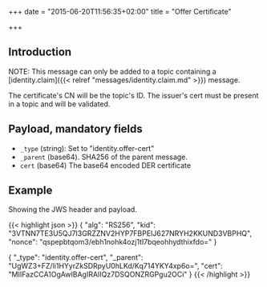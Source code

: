 +++
date = "2015-06-20T11:56:35+02:00"
title = "Offer Certificate"

+++

## Introduction

NOTE: This message can only be added to a topic containing a
      [identity.claim]({{< relref "messages/identity.claim.md" >}})
      message.

The certificate's CN will be the topic's ID.
The issuer's cert must be present in a topic and will be validated.

## Payload, mandatory fields

* `_type` (string): Set to "identity.offer-cert"
* `_parent` (base64). SHA256 of the parent message.
* `cert` (base64) The base64 encoded DER certificate

## Example

Showing the JWS header and payload.

{{< highlight json >}}
{
  "alg": "RS256",
  "kid": "3VTNN7TE3U5QJ7I3GRZZNV2HYP7FBPEIJ627NRYH2KKUND3VBPHQ",
  "nonce": "qspepbtqom3/ebh1nohk4ozj1tl7bqeohhydthixfdo="
}

{
  "_type": "identity.offer-cert",
  "_parent": "UgWZ3+FZ/li1HYyrZkSDRpyU0hLKd/Kq714YKY4xp6o=",
  "cert": "MIIFazCCA1OgAwIBAgIRAIIQz7DSQONZRGPgu2OCi"
}
{{< /highlight >}}

